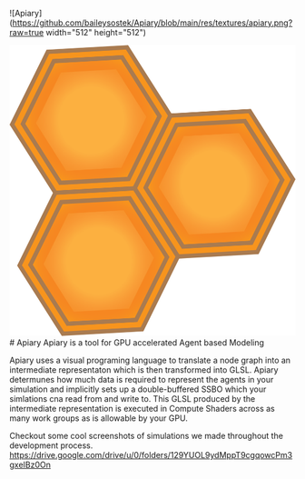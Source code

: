 ![Apiary](https://github.com/baileysostek/Apiary/blob/main/res/textures/apiary.png?raw=true width="512" height="512")

<div style="text-align:center"><img src="https://github.com/baileysostek/Apiary/blob/main/res/textures/apiary.png" alt="Apiary" width="512" height="512"/></div>
# Apiary
Apiary is a tool for GPU accelerated Agent based Modeling

Apiary uses a visual programing language to translate a node graph into an intermediate representaton which is then transformed into GLSL. Apiary determunes how much data is required to represent the agents in your simulation and implicitly sets up a double-buffered SSBO which your simlations cna read from and write to. This GLSL produced by the intermediate representation is executed in Compute Shaders across as many work groups as is allowable by your GPU. 

Checkout some cool screenshots of simulations we made throughout the development process.
https://drive.google.com/drive/u/0/folders/129YUOL9ydMppT9cgqowcPm3gxeIBz0On
